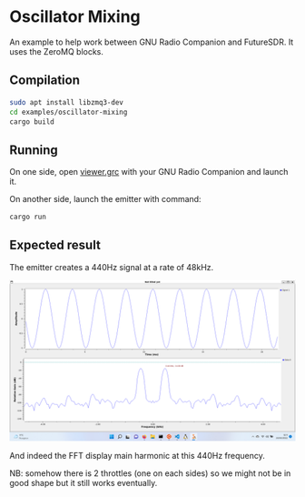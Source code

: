 Oscillator Mixing
===================


An example to help work between GNU Radio Companion and FutureSDR.
It uses the ZeroMQ blocks.

## Compilation

```sh
sudo apt install libzmq3-dev
cd examples/oscillator-mixing
cargo build
```

## Running

On one side, open [viewer.grc](./viewer.grc) with your GNU Radio Companion and launch it.

On another side, launch the emitter with command:

```sh
cargo run
```

## Expected result

The emitter creates a 440Hz signal at a rate of 48kHz.

![](futuresdr-gnuradio.png)

And indeed the FFT display main harmonic at this 440Hz frequency.

NB: somehow there is 2 throttles (one on each sides) so we might not be in good shape but it still works eventually.
